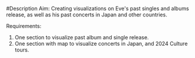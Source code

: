 #Description
Aim: Creating visualizations on Eve's past singles and albums release, as well as his past concerts in Japan and other countries.

Requirements:
1. One section to visualize past album and single release.
2. One section with map to visualize concerts in Japan, and 2024 Culture tours.


